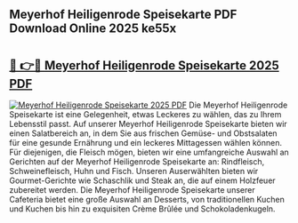 ## Meyerhof Heiligenrode Speisekarte PDF Download Online 2025 ke55x

# <h2><a href="http://gc8g5b.nevu.top/?p=Meyerhof+Heiligenrode+Speisekarte">🔗 👉🔴 Meyerhof Heiligenrode Speisekarte 2025 PDF</a></h2>

[![Meyerhof Heiligenrode Speisekarte 2025 PDF](https://i.imgur.com/dBaPXMq.png)](http://gc8g5b.nevu.top/?p=Meyerhof+Heiligenrode+Speisekarte)
Die Meyerhof Heiligenrode Speisekarte ist eine Gelegenheit, etwas Leckeres zu wählen, das zu Ihrem Lebensstil passt. Auf unserer Meyerhof Heiligenrode Speisekarte bieten wir einen Salatbereich an, in dem Sie aus frischen Gemüse- und Obstsalaten für eine gesunde Ernährung und ein leckeres Mittagessen wählen können. Für diejenigen, die Fleisch mögen, bieten wir eine umfangreiche Auswahl an Gerichten auf der Meyerhof Heiligenrode Speisekarte an: Rindfleisch, Schweinefleisch, Huhn und Fisch. Unseren Auserwählten bieten wir Gourmet-Gerichte wie Schaschlik und Steak an, die auf einem Holzfeuer zubereitet werden. Die Meyerhof Heiligenrode Speisekarte unserer Cafeteria bietet eine große Auswahl an Desserts, von traditionellen Kuchen und Kuchen bis hin zu exquisiten Crème Brûlée und Schokoladenkugeln.
